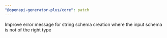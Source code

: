 ```yaml
---
"@openapi-generator-plus/core": patch
---
```


Improve error message for string schema creation where the input schema is not of the right type
